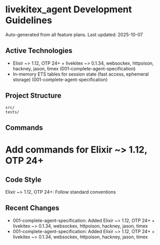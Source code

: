 # livekitex_agent Development Guidelines

Auto-generated from all feature plans. Last updated: 2025-10-07

## Active Technologies
- Elixir ~> 1.12, OTP 24+ + livekitex ~> 0.1.34, websockex, httpoison, hackney, jason, timex (001-complete-agent-specification)
- In-memory ETS tables for session state (fast access, ephemeral storage) (001-complete-agent-specification)

## Project Structure
```
src/
tests/
```

## Commands
# Add commands for Elixir ~> 1.12, OTP 24+

## Code Style
Elixir ~> 1.12, OTP 24+: Follow standard conventions

## Recent Changes
- 001-complete-agent-specification: Added Elixir ~> 1.12, OTP 24+ + livekitex ~> 0.1.34, websockex, httpoison, hackney, jason, timex
- 001-complete-agent-specification: Added Elixir ~> 1.12, OTP 24+ + livekitex ~> 0.1.34, websockex, httpoison, hackney, jason, timex

<!-- MANUAL ADDITIONS START -->
<!-- MANUAL ADDITIONS END -->
